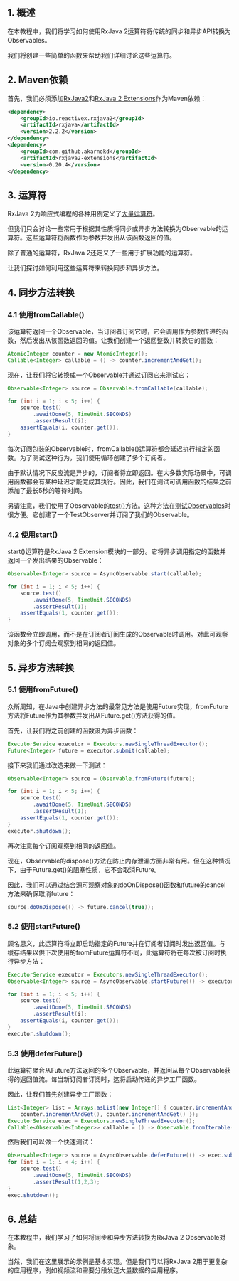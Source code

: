 ## 1. 概述

在本教程中，我们将学习如何使用RxJava 2运算符将传统的同步和异步API转换为Observables。

我们将创建一些简单的函数来帮助我们详细讨论这些运算符。

## 2. Maven依赖

首先，我们必须添加[RxJava2](https://search.maven.org/search?q=a:rxjava)和[RxJava 2 Extensions](https://search.maven.org/search?q=a:rxjava2-extensions)作为Maven依赖：

```xml
<dependency>
    <groupId>io.reactivex.rxjava2</groupId>
    <artifactId>rxjava</artifactId>
    <version>2.2.2</version>
</dependency>
<dependency>
    <groupId>com.github.akarnokd</groupId>
    <artifactId>rxjava2-extensions</artifactId>
    <version>0.20.4</version>
</dependency>
```

## 3. 运算符

RxJava 2为响应式编程的各种用例定义了[大量运算符](https://github.com/ReactiveX/RxJava/wiki/Alphabetical-List-of-Observable-Operators)。

但我们只会讨论一些常用于根据其性质将同步或异步方法转换为Observable的运算符。这些运算符将函数作为参数并发出从该函数返回的值。

除了普通的运算符，RxJava 2还定义了一些用于扩展功能的运算符。

让我们探讨如何利用这些运算符来转换同步和异步方法。

## 4. 同步方法转换

### 4.1 使用fromCallable()

该运算符返回一个Observable，当订阅者订阅它时，它会调用作为参数传递的函数，然后发出从该函数返回的值。让我们创建一个返回整数并转换它的函数：

```java
AtomicInteger counter = new AtomicInteger();
Callable<Integer> callable = () -> counter.incrementAndGet();
```

现在，让我们将它转换成一个Observable并通过订阅它来测试它：

```java
Observable<Integer> source = Observable.fromCallable(callable);

for (int i = 1; i < 5; i++) {
    source.test()
        .awaitDone(5, TimeUnit.SECONDS)
        .assertResult(i);
    assertEquals(i, counter.get());
}
```

每次订阅包装的Observable时，fromCallable()运算符都会延迟执行指定的函数。为了测试这种行为，我们使用循环创建了多个订阅者。

由于默认情况下反应流是异步的，订阅者将立即返回。在大多数实际场景中，可调用函数都会有某种延迟才能完成其执行。因此，我们在测试可调用函数的结果之前添加了最长5秒的等待时间。

另请注意，我们使用了Observable的[test()](http://reactivex.io/RxJava/javadoc/io/reactivex/Observable.html#test--)方法。这种方法在[测试Observables](https://www.baeldung.com/rxjava-testing)时很方便。它创建了一个TestObserver并订阅了我们的Observable。

### 4.2 使用start()

start()运算符是RxJava 2 Extension模块的一部分。它将异步调用指定的函数并返回一个发出结果的Observable：

```java
Observable<Integer> source = AsyncObservable.start(callable);

for (int i = 1; i < 5; i++) {
    source.test()
        .awaitDone(5, TimeUnit.SECONDS)
        .assertResult(1);
    assertEquals(1, counter.get());
}
```

该函数会立即调用，而不是在订阅者订阅生成的Observable时调用。对此可观察对象的多个订阅会观察到相同的返回值。

## 5. 异步方法转换

### 5.1 使用fromFuture()

众所周知，在Java中创建异步方法的最常见方法是使用Future实现，fromFuture方法将Future作为其参数并发出从Future.get()方法获得的值。

首先，让我们将之前创建的函数设为异步函数：

```java
ExecutorService executor = Executors.newSingleThreadExecutor();
Future<Integer> future = executor.submit(callable);
```

接下来我们通过改造来做一下测试：

```java
Observable<Integer> source = Observable.fromFuture(future);

for (int i = 1; i < 5; i++) {
    source.test()
        .awaitDone(5, TimeUnit.SECONDS)
        .assertResult(1);
    assertEquals(1, counter.get());
}
executor.shutdown();
```

再次注意每个订阅观察到相同的返回值。

现在，Observable的dispose()方法在防止内存泄漏方面非常有用。但在这种情况下，由于Future.get()的阻塞性质，它不会取消Future。

因此，我们可以通过结合源可观察对象的doOnDispose()函数和future的cancel方法来确保取消future：

```java
source.doOnDispose(() -> future.cancel(true));
```

### 5.2 使用startFuture()

顾名思义，此运算符将立即启动指定的Future并在订阅者订阅时发出返回值。与缓存结果以供下次使用的fromFuture运算符不同，此运算符将在每次被订阅时执行异步方法：

```java
ExecutorService executor = Executors.newSingleThreadExecutor();
Observable<Integer> source = AsyncObservable.startFuture(() -> executor.submit(callable));

for (int i = 1; i < 5; i++) {
    source.test()
        .awaitDone(5, TimeUnit.SECONDS)
        .assertResult(i);
    assertEquals(i, counter.get());
}
executor.shutdown();
```

### 5.3 使用deferFuture()

此运算符聚合从Future方法返回的多个Observable，并返回从每个Observable获得的返回值流。每当新订阅者订阅时，这将启动传递的异步工厂函数。

因此，让我们首先创建异步工厂函数：

```java
List<Integer> list = Arrays.asList(new Integer[] { counter.incrementAndGet(), 
    counter.incrementAndGet(), counter.incrementAndGet() });
ExecutorService exec = Executors.newSingleThreadExecutor();
Callable<Observable<Integer>> callable = () -> Observable.fromIterable(list);
```

然后我们可以做一个快速测试：

```java
Observable<Integer> source = AsyncObservable.deferFuture(() -> exec.submit(callable));
for (int i = 1; i < 4; i++) {
    source.test()
        .awaitDone(5, TimeUnit.SECONDS)
        .assertResult(1,2,3);
}
exec.shutdown();
```

## 6. 总结

在本教程中，我们学习了如何将同步和异步方法转换为RxJava 2 Observable对象。

当然，我们在这里展示的示例是基本实现。但是我们可以将RxJava 2用于更复杂的应用程序，例如视频流和需要分段发送大量数据的应用程序。